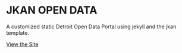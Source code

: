 # JKAN OPEN DATA
A customized static Detroit Open Data Portal using jekyll and the jkan template.

[View the Site](https://heguanelvis.github.io/jkan/)
